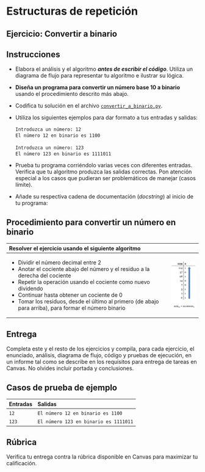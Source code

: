 # Estructuras de repetición
## Ejercicio: Convertir a binario


## Instrucciones
- Elabora el análisis y el algoritmo ***antes de escribir el código***. Utiliza un diagrama de flujo para representar tu algoritmo e ilustrar su lógica.

- **Diseña un programa para convertir un número base 10 a binario** usando el procedimiento descrito más abajo.

- Codifica tu solución en el archivo [`convertir_a_binario.py`](/convertir_a_binario.py).
   
- Utiliza los siguientes ejemplos para dar formato a tus entradas y salidas:
  ```
  Introduzca un número: 12
  El número 12 en binario es 1100
  
  Introduzca un número: 123
  El número 123 en binario es 1111011
  ```
  
- Prueba tu programa corriéndolo varias veces con diferentes entradas. Verifica que tu algoritmo produzca las salidas correctas. Pon atención especial a los casos que pudieran ser problemáticos de manejar (casos límite).

- Añade su respectiva cadena de documentación (*docstring*) al inicio de tu programa:
  
## Procedimiento para convertir un número en binario
|Resolver el ejercicio usando el siguiente algoritmo||
|:------------------------------|---|
|<ul><li>Dividir el número decimal entre 2</li><li>Anotar el cociente abajo del número y el residuo a la derecha del cociente</li><li>Repetir la operación usando el cociente como nuevo dividendo</li><li>Continuar hasta obtener un cociente de 0</li><li>Tomar los residuos, desde el último al primero (de abajo para arriba), para formar el número binario</li></ul>|<img src="assets/convertir-a-binario.png" width=120>|


## Entrega
Completa este y el resto de los ejercicios y compila, para cada ejercicio, el enunciado, análisis, diagrama de flujo, código y pruebas de ejecución, en un informe tal como se describe en los requisitos para entrega de tareas en Canvas. No olvides incluir portada y conclusiones.

## Casos de prueba de ejemplo
| Entradas | Salidas |
|:---------|:--------|
| `12` | `El número 12 en binario es 1100` |
| `123` | `El número 123 en binario es 1111011` |

## Rúbrica
Verifica tu entrega contra la rúbrica disponible en Canvas para maximizar tu calificación.